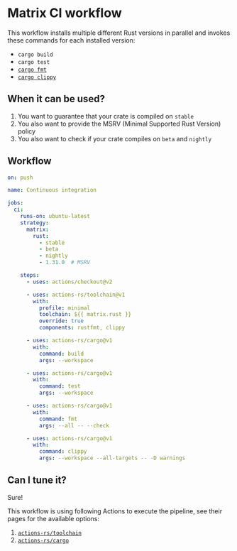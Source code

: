 # Matrix CI workflow

This workflow installs multiple different Rust versions in parallel
and invokes these commands for each installed version:

 * `cargo build`
 * `cargo test`
 * [`cargo fmt`](https://github.com/rust-lang/rustfmt)
 * [`cargo clippy`](https://github.com/rust-lang/rust-clippy)

## When it can be used?

1. You want to guarantee that your crate is compiled on `stable`
2. You also want to provide the MSRV (Minimal Supported Rust Version) policy
3. You also want to check if your crate compiles on `beta` and `nightly`

## Workflow

```yaml
on: push

name: Continuous integration

jobs:
  ci:
    runs-on: ubuntu-latest
    strategy:
      matrix:
        rust:
          - stable
          - beta
          - nightly
          - 1.31.0  # MSRV

    steps:
      - uses: actions/checkout@v2

      - uses: actions-rs/toolchain@v1
        with:
          profile: minimal
          toolchain: ${{ matrix.rust }}
          override: true
          components: rustfmt, clippy

      - uses: actions-rs/cargo@v1
        with:
          command: build
          args: --workspace

      - uses: actions-rs/cargo@v1
        with:
          command: test
          args: --workspace

      - uses: actions-rs/cargo@v1
        with:
          command: fmt
          args: --all -- --check

      - uses: actions-rs/cargo@v1
        with:
          command: clippy
          args: --workspace --all-targets -- -D warnings
```

## Can I tune it?

Sure!

This workflow is using following Actions to execute the pipeline,
see their pages for the available options:

1. [`actions-rs/toolchain`](https://github.com/actions-rs/toolchain)
2. [`actions-rs/cargo`](https://github.com/actions-rs/cargo)

